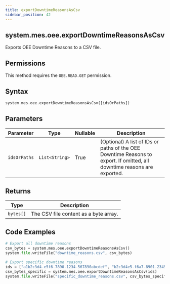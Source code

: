 ```yaml
---
title: exportDowntimeReasonsAsCsv
sidebar_position: 42
---
```


## system.mes.oee.exportDowntimeReasonsAsCsv

Exports OEE Downtime Reasons to a CSV file.

## Permissions

This method requires the `OEE.READ.GET` permission.

## Syntax

```python
system.mes.oee.exportDowntimeReasonsAsCsv([idsOrPaths])
```

## Parameters

| Parameter    | Type           | Nullable | Description                                                                                                             |
| ------------ | -------------- | -------- | ----------------------------------------------------------------------------------------------------------------------- |
| `idsOrPaths` | `List<String>` | True     | (Optional) A list of IDs or paths of the OEE Downtime Reasons to export. If omitted, all downtime reasons are exported. |

## Returns

| Type      | Description                           |
| --------- | ------------------------------------- |
| `bytes[]` | The CSV file content as a byte array. |

## Code Examples

```python
# Export all downtime reasons
csv_bytes = system.mes.oee.exportDowntimeReasonsAsCsv()
system.file.writeFile("downtime_reasons.csv", csv_bytes)

# Export specific downtime reasons
ids = ["a1b2c3d4-e5f6-7890-1234-567890abcdef", "b2c3d4e5-f6a7-8901-2345-67890abcdef1"]
csv_bytes_specific = system.mes.oee.exportDowntimeReasonsAsCsv(ids)
system.file.writeFile("specific_downtime_reasons.csv", csv_bytes_specific)
```
